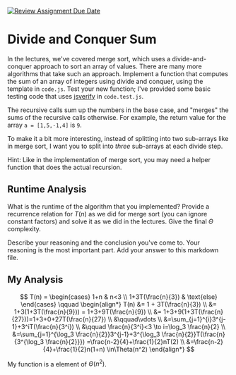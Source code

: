 [![Review Assignment Due Date](https://classroom.github.com/assets/deadline-readme-button-24ddc0f5d75046c5622901739e7c5dd533143b0c8e959d652212380cedb1ea36.svg)](https://classroom.github.com/a/E1vcEWuv)
# Divide and Conquer Sum

In the lectures, we've covered merge sort, which uses a divide-and-conquer
approach to sort an array of values. There are many more algorithms that take
such an approach. Implement a function that computes the sum of an array of
integers using divide and conquer, using the template in `code.js`. Test your
new function; I've provided some basic testing code that uses
[jsverify](https://jsverify.github.io/) in `code.test.js`.

The recursive calls sum up the numbers in the base case, and "merges" the sums
of the recursive calls otherwise. For example, the return value for the array `a
= [1,5,-1,4]` is `9`.

To make it a bit more interesting, instead of splitting into two sub-arrays like
in merge sort, I want you to split into *three* sub-arrays at each divide step.

Hint: Like in the implementation of merge sort, you may need a helper function
that does the actual recursion.

## Runtime Analysis

What is the runtime of the algorithm that you implemented? Provide a recurrence
relation for $T(n)$ as we did for merge sort (you can ignore constant factors)
and solve it as we did in the lectures. Give the final $\Theta$ complexity.

Describe your reasoning and the conclusion you've come to. Your reasoning is the
most important part. Add your answer to this markdown file.

## My Analysis

$$
T(n) = \begin{cases}
1+n & n<3 \\
1+3T(\frac{n}{3}) & \text{else}
\end{cases} \qquad
\begin{align*}
T(n) &= 1 + 3T(\frac{n}{3}) \\
&= 1+3(1+3T(\frac{n}{9})) = 1+3+9T(\frac{n}{9}) \\
&= 1+3+9(1+3T(\frac{n}{27}))=1+3+0+27T(\frac{n}{27}) \\
&\qquad\vdots \\
&=\sum_{j=1}^{i}3^{j-1}+3^iT(\frac{n}{3^i}) \\
&\qquad \frac{n}{3^i}<3 \to i=\log_3 \frac{n}{2} \\
&=\sum_{j=1}^{\log_3 \frac{n}{2}}3^{j-1}+3^{\log_3 \frac{n}{2}}T(\frac{n}{3^{\log_3 \frac{n}{2}}}) =\frac{n-2}{4}+\frac{1}{2}nT(2) \\
&=\frac{n-2}{4}+\frac{1}{2}n(1+n) \in\Theta(n^2)
\end{align*}
$$

My function is a element of $\Theta(n^2)$.